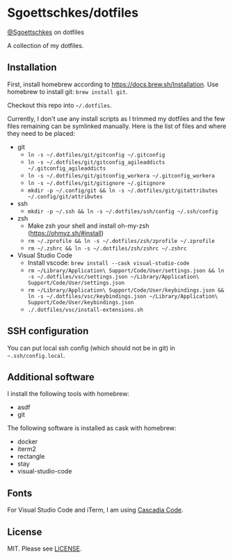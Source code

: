 Sgoettschkes/dotfiles
=====================

[@Sgoettschkes](https://twitter.com/Sgoettschkes) on dotfiles

A collection of my dotfiles. 

## Installation

First, install homebrew according to https://docs.brew.sh/Installation. Use homebrew to install git: `brew install git`.

Checkout this repo into `~/.dotfiles`.

Currently, I don't use any install scripts as I trimmed my dotfiles and the few files remaining can be symlinked manually. Here is the list of files and where they need to be placed:

* git
  * `ln -s ~/.dotfiles/git/gitconfig ~/.gitconfig`
  * `ln -s ~/.dotfiles/git/gitconfig_agileaddicts ~/.gitconfig_agileaddicts`
  * `ln -s ~/.dotfiles/git/gitconfig_workera ~/.gitconfig_workera`
  * `ln -s ~/.dotfiles/git/gitignore ~/.gitignore`
  * `mkdir -p ~/.config/git && ln -s ~/.dotfiles/git/gitattributes ~/.config/git/attributes`
* ssh
  * `mkdir -p ~/.ssh && ln -s ~/.dotfiles/ssh/config ~/.ssh/config`
* zsh
  * Make zsh your shell and install oh-my-zsh (https://ohmyz.sh/#install)
  * `rm ~/.zprofile && ln -s ~/.dotfiles/zsh/zprofile ~/.zprofile`
  * `rm ~/.zshrc && ln -s ~/.dotfiles/zsh/zshrc ~/.zshrc`
* Visual Studio Code
  * Install vscode: `brew install --cask visual-studio-code`
  * `rm ~/Library/Application\ Support/Code/User/settings.json && ln -s ~/.dotfiles/vsc/settings.json ~/Library/Application\ Support/Code/User/settings.json`
  * `rm ~/Library/Application\ Support/Code/User/keybindings.json && ln -s ~/.dotfiles/vsc/keybindings.json ~/Library/Application\ Support/Code/User/keybindings.json`
  * `./.dotfiles/vsc/install-extensions.sh`

## SSH configuration

You can put local ssh config (which should not be in git) in `~.ssh/config.local`.

## Additional software

I install the following tools with homebrew:

* asdf
* git

The following software is installed as cask with homebrew:

* docker
* iterm2
* rectangle
* stay
* visual-studio-code

## Fonts

For Visual Studio Code and iTerm, I am using [Cascadia Code](https://github.com/microsoft/cascadia-code).

## License

MIT. Please see [LICENSE](LICENSE).
